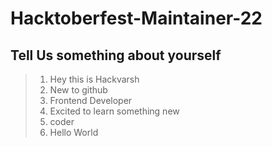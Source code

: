 # Hacktoberfest-Maintainer-22
## Tell Us something about yourself
> 1. Hey this is Hackvarsh 
> 2. New to github
> 3. Frontend Developer
> 4. Excited to learn something new
> 5. coder
> 6. Hello World
